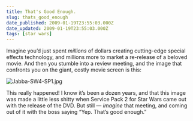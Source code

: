 ```yaml
---
title: That's Good Enough.
slug: thats_good_enough
date_published: 2009-01-19T23:55:03.000Z
date_updated: 2009-01-19T23:55:03.000Z
tags: [star wars]
---
```


Imagine you’d just spent *millions* of dollars creating cutting-edge special effects technology, and millions more to market a re-release of a beloved movie. And then you stumble into a review meeting, and the image that confronts you on the giant, costly movie screen is this:

![Jabba-SW4-SP1.jpg](https://cdn.glitch.global/71e5579f-aba0-499a-b200-01549a2a80ce/Jabba-SW4-SP1.jpg?v=1730098320054)

This really happened! I know it’s been a dozen years, and that this image was made a little less shitty when Service Pack 2 for Star Wars came out with the release of the DVD. But still — *imagine* that meeting, and coming out of it with the boss saying “Yep. That’s good enough.”

